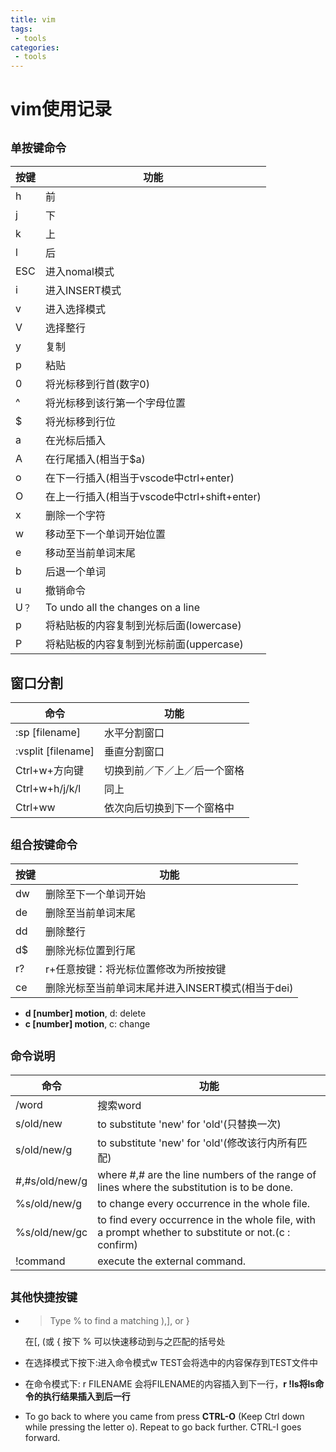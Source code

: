 ```yaml
---
title: vim
tags:
 - tools
categories:
 - tools
---
```


# vim使用记录
## `单按键命令`
|按键|功能|
|-|-|
|h|前|
|j|下|
|k|上|
|l|后|
|ESC|进入nomal模式|
|i|进入INSERT模式|
|v|进入选择模式|
|V|选择整行|
|y|复制|
|p|粘贴|
|0|将光标移到行首(数字0)|
|^|将光标移到该行第一个字母位置|
|$|将光标移到行位|
|a|在光标后插入|
|A|在行尾插入(相当于$a)|
|o|在下一行插入(相当于vscode中ctrl+enter)
|O|在上一行插入(相当于vscode中ctrl+shift+enter)
|x|删除一个字符|
|w|移动至下一个单词开始位置|
|e|移动至当前单词末尾|
|b|后退一个单词|
|u|撤销命令|
|U`？`|To undo all the changes on a line
|p|将粘贴板的内容复制到光标后面(lowercase)
|P|将粘贴板的内容复制到光标前面(uppercase)

## 窗口分割
|命令|功能|
|-|-|
|:sp [filename]|水平分割窗口|
|:vsplit [filename]|垂直分割窗口|
|Ctrl+w+方向键|切换到前／下／上／后一个窗格|
|Ctrl+w+h/j/k/l|同上|
|Ctrl+ww|依次向后切换到下一个窗格中|


## `组合按键命令`
|按键|功能|
|-|-|
|dw|删除至下一个单词开始|
|de|删除至当前单词末尾|
|dd|删除整行|
|d$|删除光标位置到行尾|
|r?|r+任意按键：将光标位置修改为所按按键
|ce|删除光标至当前单词末尾并进入INSERT模式(相当于dei)

- **d \[number\] motion**, d: delete
- **c \[number\] motion**, c: change 

## `命令说明`
|命令|功能|
|-|-|
|/word|搜索word|
|s/old/new|to substitute 'new' for 'old'(只替换一次)
|s/old/new/g|to substitute 'new' for 'old'(修改该行内所有匹配)
|#,#s/old/new/g|where #,# are the line numbers of the range of lines where the substitution is to be done.
|%s/old/new/g|to change every occurrence in the whole file.
|%s/old/new/gc|to find every occurrence in the whole file, with a prompt whether to substitute or not.(c : confirm)
|!command|execute the external command.


## `其他快捷按键`
- >Type  %  to find a matching ),], or }
    
    在[, (或 { 按下 % 可以快速移动到与之匹配的括号处

- 在选择模式下按下:进入命令模式w TEST会将选中的内容保存到TEST文件中

- 在命令模式下: r FILENAME 会将FILENAME的内容插入到下一行，**r !ls将ls命令的执行结果插入到后一行**

- To go back to where you came from press  **CTRL-O**  (Keep Ctrl down while pressing the letter o).  Repeat to go back further.  CTRL-I goes forward.